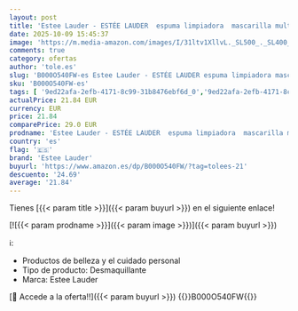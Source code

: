 ```yaml
---
layout: post
title: 'Estee Lauder - ESTÉE LAUDER  espuma limpiadora  mascarilla multiacción / purificante - 150 ml'
date: 2025-10-09 15:45:37
image: 'https://m.media-amazon.com/images/I/31ltv1XllvL._SL500_._SL400_.jpg'
comments: true
category: ofertas
author: 'tole.es'
slug: 'B000O540FW-es Estee Lauder - ESTÉE LAUDER espuma limpiadora mascarilla...'
sku: 'B000O540FW-es'
tags: [ '9ed22afa-2efb-4171-8c99-31b8476ebf6d_0','9ed22afa-2efb-4171-8c99-31b8476ebf6d_1101','9ed22afa-2efb-4171-8c99-31b8476ebf6d_2201','9ed22afa-2efb-4171-8c99-31b8476ebf6d_5301','Arborist Merchandising Root','Belleza','CML-Beauty','Los favoritos de los clientes: Belleza','Mascarillas para el cuidado de la cara','Productos para el cuidado de la cara','Productos para el cuidado de la piel','Self Service','Skin Care','Special Features Stores','estee lauder','mascarilla','top brands_beauty','🇪🇸', ]
actualPrice: 21.84 EUR
currency: EUR
price: 21.84
comparePrice: 29.0 EUR
prodname: 'Estee Lauder - ESTÉE LAUDER  espuma limpiadora  mascarilla multiacción / purificante - 150 ml'
country: 'es'
flag: '🇪🇸'
brand: 'Estee Lauder'
buyurl: 'https://www.amazon.es/dp/B000O540FW/?tag=tolees-21'
descuento: '24.69'
average: '21.84'
---
```


Tienes [{{< param title >}}]({{< param buyurl >}}) en el siguiente enlace!

[![{{< param prodname >}}]({{< param image >}})]({{< param buyurl >}})

ℹ️:

- Productos de belleza y el cuidado personal
- Tipo de producto: Desmaquillante
- Marca: Estee Lauder

[🛒 Accede a la oferta!!]({{< param buyurl >}})
{{<world>}}B000O540FW{{</world>}}

